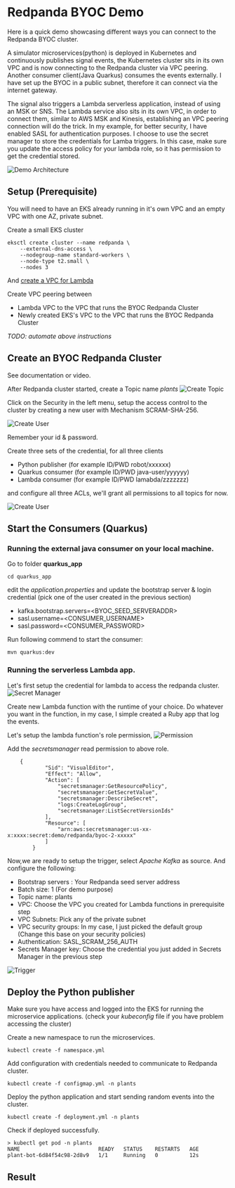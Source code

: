 # Redpanda BYOC Demo


Here is a quick demo showcasing different ways you can connect to the Redpanda BYOC cluster. 

A simulator microservices(python) is deployed in Kubernetes and continuously publishes signal events, the Kubernetes cluster sits in its own VPC and is now connecting to the Redpanda cluster via VPC peering. 
Another consumer client(Java Quarkus) consumes the events externally. I have set up the BYOC in a public subnet, therefore it can connect via the internet gateway. 

The signal also triggers a Lambda serverless application, instead of using an MSK or SNS. The Lambda service also sits in its own VPC, in order to connect them, similar to AWS MSK and Kinesis,  establishing an VPC peering connection will do the trick. In my example, for better security, I have enabled SASL for authentication purposes. I choose to use the secret manager to store the credentials for Lamba triggers. In this case, make sure you update the access policy for your lambda role, so it has permission to get the credential stored. 

![Demo Architecture](images/demo-architecture.png)



## Setup (Prerequisite)

You will need to have an EKS already running in it's own VPC 
and an empty VPC with one AZ, private subnet. 

Create a small EKS cluster

```
eksctl create cluster --name redpanda \
    --external-dns-access \
    --nodegroup-name standard-workers \
    --node-type t2.small \
    --nodes 3 
```

And [create a VPC for Lambda](https://docs.aws.amazon.com/codebuild/latest/userguide/cloudformation-vpc-template.html) 

Create VPC peering between 
- Lambda VPC to the VPC that runs the BYOC Redpanda Cluster
- Newly created EKS's VPC to the VPC that runs the BYOC Redpanda Cluster
  
  
_TODO: automate above instructions_


## Create an BYOC Redpanda Cluster
See documentation or video.

After Redpanda cluster started, create a Topic name *plants* 
![Create Topic](images/byoc-01-create-topic.png)

Click on the Security in the left menu, setup the access control to the cluster by creating a new user with Mechanism SCRAM-SHA-256.

![Create User](images/byoc-02-create-user.png)

Remember your id & password. 

Create three sets of the credential, for all three clients
- Python publisher (for example ID/PWD robot/xxxxxx)
- Quarkus consumer (for example ID/PWD java-user/yyyyyy)
- Lambda consumer (for example ID/PWD lamabda/zzzzzzz)
  
and configure all three ACLs, we'll grant all permissions to all topics for now. 

![Create User](images/byoc-03-setup-acl.png)



## Start the Consumers (Quarkus)

### Running the external java consumer on your local machine. 
Go to folder **quarkus_app** 

```
cd quarkus_app
```
edit the _application.properties_  and update the bootstrap server & login credential (pick one of the user created in the previous section)

- kafka.bootstrap.servers=<BYOC_SEED_SERVERADDR>
- sasl.username=<CONSUMER_USERNAME>
- sasl.password=<CONSUMER_PASSWORD>

Run following commend to start the consumer:

```
mvn quarkus:dev
```

### Running the serverless Lambda app.

Let's first setup the credential for lambda to access the redpanda cluster. 
![Secret Manager](images/lambda-01-secret-manager.png)

Create new Lambda function with the runtime of your choice. Do whatever you want in the function, in my case, I simple created a Ruby app that log the events. 

Let's setup the lambda function's role permission, 
 ![Permission](images/lambda-02-permission.png)

Add the _secretsmanager_ read permission to above role. 
```
    {
            "Sid": "VisualEditor",
            "Effect": "Allow",
            "Action": [
                "secretsmanager:GetResourcePolicy",
                "secretsmanager:GetSecretValue",
                "secretsmanager:DescribeSecret",
                "logs:CreateLogGroup",
                "secretsmanager:ListSecretVersionIds"
            ],
            "Resource": [
                "arn:aws:secretsmanager:us-xx-x:xxxx:secret:demo/redpanda/byoc-2-xxxxx"
            ]
        }
```
Now,we are ready to setup the trigger, select *Apache Kafka* as source. 
And configure the following:

- Bootstrap servers : Your Redpanda seed server address
- Batch size:  1 (For demo purpose)
- Topic name: plants
- VPC: Choose the VPC you created for Lambda functions in prerequisite step
- VPC Subnets: Pick any of the private subnet
- VPC security groups: In my case, I just picked the default group (Change this base on your security policies)
- Authentication:  SASL_SCRAM_256_AUTH
- Secrets Manager key: Choose the credential you just added in Secrets Manager in the previous step


 ![Trigger](images/lambda-03-trigger.png)



## Deploy the Python publisher

Make sure you have access and logged into the EKS for running the microservice applications.
(check your _kubeconfig_ file if you have problem accessing the cluster) 

Create a new namespace to run the microservices.

```
kubectl create -f namespace.yml
```

Add configuration with credentials needed to communicate to Redpanda cluster.

```
kubectl create -f configmap.yml -n plants
```

Deploy the python application and start sending random events into the cluster. 

```
kubectl create -f deployment.yml -n plants
```

Check if deployed successfully. 

```
> kubectl get pod -n plants
NAME                         READY   STATUS    RESTARTS   AGE
plant-bot-6d84f54c98-2d8v9   1/1     Running   0          12s
```


## Result